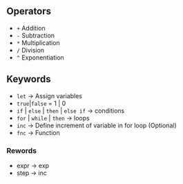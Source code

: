 ## Operators

- `+` Addition
- `-` Subtraction
- `*` Multiplication
- `/` Division
- `^` Exponentiation

## Keywords

- `let` -> Assign variables
- `true`|`false` = 1 | 0
- `if` | `else` | `then` | `else if` -> conditions
- `for` | `while` | `then` -> loops
- `inc` -> Define increment of variable in for loop  (Optional)
- `fnc` -> Function

### Rewords

- expr -> exp
- step -> inc
